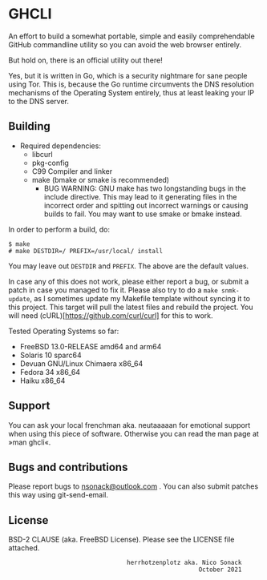 # GHCLI

An effort to build a somewhat portable, simple and easily
comprehendable GitHub commandline utility so you can avoid the web
browser entirely.

But hold on, there is an official utility out there!

Yes, but it is written in Go, which is a security nightmare for sane
people using Tor. This is, because the Go runtime circumvents the DNS
resolution mechanisms of the Operating System entirely, thus at least
leaking your IP to the DNS server.

## Building

- Required dependencies:
  - libcurl
  - pkg-config
  - C99 Compiler and linker
  - make (bmake or smake is recommended)
    + BUG WARNING: GNU make has two longstanding bugs in the include
      directive. This may lead to it generating files in the incorrect
      order and spitting out incorrect warnings or causing builds to
      fail. You may want to use smake or bmake instead.

In order to perform a build, do:
```console
$ make
# make DESTDIR=/ PREFIX=/usr/local/ install
```

You may leave out `DESTDIR` and `PREFIX`. The above are the default
values.

In case any of this does not work, please either report a bug, or
submit a patch in case you managed to fix it. Please also try to do a
`make snmk-update`, as I sometimes update my Makefile template without
syncing it to this project. This target will pull the latest files and
rebuild the project. You will need
(cURL)[https://github.com/curl/curl] for this to work.

Tested Operating Systems so far:
- FreeBSD 13.0-RELEASE amd64 and arm64
- Solaris 10 sparc64
- Devuan GNU/Linux Chimaera x86_64
- Fedora 34 x86_64
- Haiku x86_64

## Support

You can ask your local frenchman aka. neutaaaaan for emotional support
when using this piece of software. Otherwise you can read the man page
at »man ghcli«.

## Bugs and contributions

Please report bugs to nsonack@outlook.com .
You can also submit patches this way using git-send-email.

## License

BSD-2 CLAUSE (aka. FreeBSD License). Please see the LICENSE file
attached.


                                     herrhotzenplotz aka. Nico Sonack
                                                         October 2021

